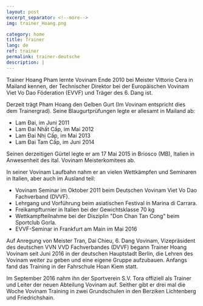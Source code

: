```yaml
---
layout: post
excerpt_separator: <!--more-->
img: trainer_Hoang.png

category: home
title: Trainer
lang: de
ref: trainer
permalink: trainer-deutsche
description: |
---
```



Trainer Hoang Pham lernte Vovinam Ende 2010 bei Meister Vittorio Cera in Mailand kennen, der Technischer Direktor bei der Europäischen Vovinam Viet Vo Dao Föderation (EVVF) und Träger des 6. Dang ist.

Derzeit trägt Pham Hoang den Gelben Gurt (Im Vovinam entspricht dies dem Trainergrad). Seine Blaugurtprüfungen legte er allesamt in Mailand ab:

- Lam Đai, im Juni 2011
- Lam Đai Nhất Cấp, im Mai 2012
- Lam Đai Nhị Cấp,  im Mai 2013
- Lam Đai Tam Cấp, im Juni 2014

Seinen derzeitigen Gürtel legte er am 17 Mai 2015 in Briosco (MB), Italien in Anwesenheit des ital. Vovinam Meisterkomitees ab.

<!--more-->

In seiner Vovinam Laufbahn nahm er an vielen Wettkämpfen und Seminaren in Italien, aber auch im Ausland teil:

- Vovinam Seminar im Oktober 2011 beim Deutschen Vovinam Viet Vo Dao Fachverband (DVVF).
- Lehrgang und Vorführung beim asiatischen Festival in Marina di Carrara.
- Freikampfturnier in Italien bei der Gewichtsklasse 70 kg
- Wettkampfteilnahme bei der Disziplin "Don Chan Tan Cong" beim Sportclub Gorla.
- EVVF-Seminar in Frankfurt am Main im Mai 2016

Auf Anregung von Meister Tran, Dai Chieu, 6. Dang Vovinam, Vizepräsident des deutschen VVN VVD Fachverbandes (DVVF) begann Trainer Hoang Vovinam seit Juni 2016 in der deutschen Hauptstadt Berlin, die Lehren des Vovinam weiter zu geben und eine eigene Gruppe aufzubauen.
Anfangs fand das Training in der Fahrschule Hoan Kiem statt.

Im September 2016 nahm ihn der Sportverein S.V. Tora offiziell als Trainer und Leiter der neuen Abteilung Vovinam auf. Seither gibt er drei mal die Woche Vovinam Training in zwei Grundschulen in den Berziken Lichtenberg und Friedrichshain.
